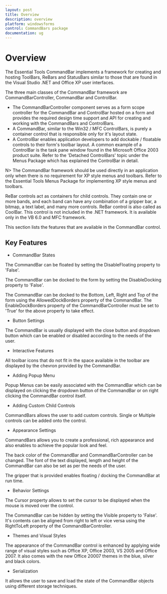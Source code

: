 ```yaml
---
layout: post
title: Overview
description: overview
platform: windowsforms
control: CommandBars package
documentation: ug
---
```


# Overview

The Essential Tools CommandBar implements a framework for creating and hosting ToolBars, ReBars and StatusBars similar to those that are found in the Visual Studio .NET and Office XP user interfaces.

The three main classes of the CommandBar framework are CommandBarController, CommandBar and ControlBar.

* The CommandBarController component serves as a form scope controller for the CommandBar and ControlBar hosted on a form and provides the required design time support and API for creating and working with the CommandBars and ControlBars.
* A CommandBar, similar to the Win32 / MFC ControlBars, is purely a container control that is responsible only for it's layout state.
* A ControlBar enables application developers to add dockable / floatable controls to their form's toolbar layout. A common example of a ControlBar is the task pane window found in the Microsoft Office 2003 product suite. Refer to the 'Detached ControlBars' topic under the Menus Package which has explained the ControlBar in detail.


N> The CommandBar framework should be used directly in an application only when there is no requirement for XP style menus and toolbars. Refer to the Essential Tools Menus Package for implementing XP style menus and toolbars.

ReBar controls act as containers for child controls. They contain one or more bands, and each band can have any combination of a gripper bar, a bitmap, a text label, and many more controls. ReBar control is also called as CoolBar. This control is not included in the .NET framework. It is available only in the VB 6.0 and MFC framework.

This section lists the features that are available in the CommandBar control.

## Key Features

* CommandBar States

The CommandBar can be floated by setting the DisableFloating property to 'False'.

The CommandBar can be docked to the form by setting the DisableDocking property to 'False'.

The CommandBar can be docked to the Bottom, Left, Right and Top of the form using the AllowedDockBorders property of the CommandBar. The EnableDockBorders property of the CommandBarController must be set to 'True' for the above property to take effect.

* Button Settings

The CommandBar is usually displayed with the close button and dropdown button which can be enabled or disabled according to the needs of the user.

* Interactive Features

All toolbar icons that do not fit in the space available in the toolbar are displayed by the chevron provided by the CommandBar.

* Adding Popup Menu

Popup Menus can be easily associated with the CommandBar which can be displayed on clicking the dropdown button of the CommandBar or on right clicking the CommandBar control itself.

* Adding Custom Child Controls

CommandBars allows the user to add custom controls. Single or Multiple controls can be added onto the control.

* Appearance Settings

CommandBars allows you to create a professional, rich appearance and also enables to achieve the popular look and feel.

The back color of the CommandBar and CommandBarController can be changed. The font of the text displayed, length and height of the CommandBar can also be set as per the needs of the user.

The gripper that is provided enables floating / docking the CommandBar at run time.

* Behavior Settings

The Cursor property allows to set the cursor to be displayed when the mouse is moved over the control.

The CommandBar can be hidden by setting the Visible property to 'False'. It's contents can be aligned from right to left or vice versa using the RightToLeft property of the CommandBarController.

* Themes and Visual Styles

The appearance of the CommandBar control is enhanced by applying wide range of visual styles such as Office XP, Office 2003, VS 2005 and Office 2007. It also comes with the new Office 20007 themes in the blue, silver and black colors.

* Serialization

It allows the user to save and load the state of the CommandBar objects using different storage techniques.



